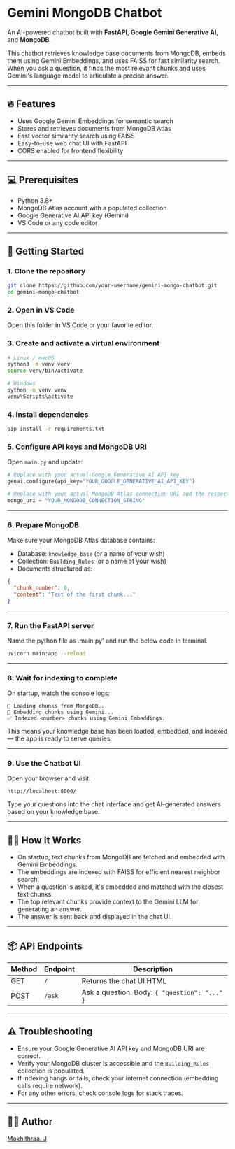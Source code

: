# Gemini MongoDB Chatbot

An AI-powered chatbot built with **FastAPI**, **Google Gemini Generative AI**, and **MongoDB**.

This chatbot retrieves knowledge base documents from MongoDB, embeds them using Gemini Embeddings, and uses FAISS for fast similarity search. When you ask a question, it finds the most relevant chunks and uses Gemini's language model to articulate a precise answer.

---

## 🔥 Features

* Uses Google Gemini Embeddings for semantic search
* Stores and retrieves documents from MongoDB Atlas
* Fast vector similarity search using FAISS
* Easy-to-use web chat UI with FastAPI
* CORS enabled for frontend flexibility

---

## 💻 Prerequisites

* Python 3.8+
* MongoDB Atlas account with a populated collection
* Google Generative AI API key (Gemini)
* VS Code or any code editor

---

## 🚀 Getting Started

### 1. Clone the repository

```bash
git clone https://github.com/your-username/gemini-mongo-chatbot.git
cd gemini-mongo-chatbot
```

### 2. Open in VS Code

Open this folder in VS Code or your favorite editor.

### 3. Create and activate a virtual environment

```bash
# Linux / macOS
python3 -m venv venv
source venv/bin/activate

# Windows
python -m venv venv
venv\Scripts\activate
```

### 4. Install dependencies

```bash
pip install -r requirements.txt
```

### 5. Configure API keys and MongoDB URI

Open `main.py` and update:

```python
# Replace with your actual Google Generative AI API key
genai.configure(api_key="YOUR_GOOGLE_GENERATIVE_AI_API_KEY")

# Replace with your actual MongoDB Atlas connection URI and the respective Collections
mongo_uri = "YOUR_MONGODB_CONNECTION_STRING"
```

---

### 6. Prepare MongoDB

Make sure your MongoDB Atlas database contains:

* Database: `knowledge_base` (or a name of your wish)
* Collection: `Building_Rules` (or a name of your wish)
* Documents structured as:

```json
{
  "chunk_number": 0,
  "content": "Text of the first chunk..."
}
```



---

### 7. Run the FastAPI server

Name the python file as .main.py' and run the below code in terminal.

```bash
uvicorn main:app --reload
```

---

### 8. Wait for indexing to complete

On startup, watch the console logs:

```
🔄 Loading chunks from MongoDB...
🔎 Embedding chunks using Gemini...
✅ Indexed <number> chunks using Gemini Embeddings.
```

This means your knowledge base has been loaded, embedded, and indexed — the app is ready to serve queries.

---

### 9. Use the Chatbot UI

Open your browser and visit:

```
http://localhost:8000/
```

Type your questions into the chat interface and get AI-generated answers based on your knowledge base.

---

## 🧑‍💻 How It Works

* On startup, text chunks from MongoDB are fetched and embedded with Gemini Embeddings.
* The embeddings are indexed with FAISS for efficient nearest neighbor search.
* When a question is asked, it's embedded and matched with the closest text chunks.
* The top relevant chunks provide context to the Gemini LLM for generating an answer.
* The answer is sent back and displayed in the chat UI.

---

## 📦 API Endpoints

| Method | Endpoint | Description                                   |
| ------ | -------- | --------------------------------------------- |
| GET    | `/`      | Returns the chat UI HTML                      |
| POST   | `/ask`   | Ask a question. Body: `{ "question": "..." }` |

---

## ⚠️ Troubleshooting

* Ensure your Google Generative AI API key and MongoDB URI are correct.
* Verify your MongoDB cluster is accessible and the `Building_Rules` collection is populated.
* If indexing hangs or fails, check your internet connection (embedding calls require network).
* For any other errors, check console logs for stack traces.

---

## 🙋‍♂️ Author


[Mokhithraa. J](https://github.com/MokhithraaJ)
